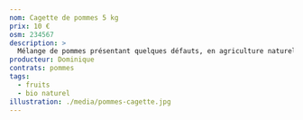 ```yaml
---
nom: Cagette de pommes 5 kg
prix: 10 €
osm: 234567
description: >
  Mélange de pommes présentant quelques défauts, en agriculture naturelle
producteur: Dominique
contrats: pommes
tags:
  - fruits
  - bio naturel
illustration: ./media/pommes-cagette.jpg
---
```

